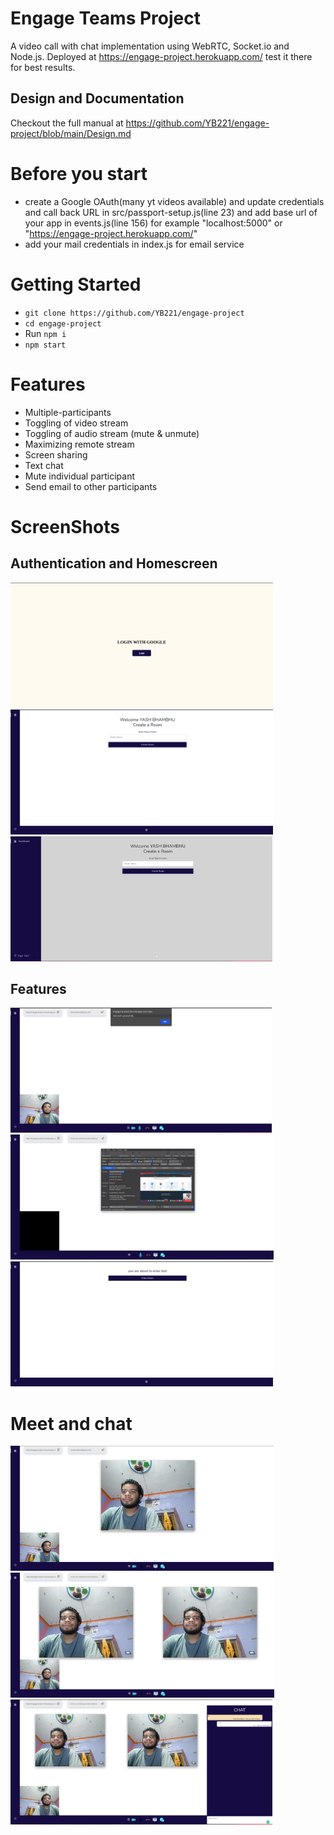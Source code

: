 # Engage Teams Project
A video call with chat implementation using WebRTC, Socket.io and Node.js. Deployed at https://engage-project.herokuapp.com/ test it there for best results.
## Design and Documentation
Checkout the full manual at https://github.com/YB221/engage-project/blob/main/Design.md
# Before you start
- create a Google OAuth(many yt videos available) and update credentials and call back URL in src/passport-setup.js(line 23) and add base url of your app in events.js(line 156) for example "localhost:5000" or "https://engage-project.herokuapp.com/"
- add your mail credentials in index.js for email service

# Getting Started
-  `git clone https://github.com/YB221/engage-project`
-  `cd engage-project`
-  Run `npm i`
- `npm start`


# Features
- Multiple-participants
- Toggling of video stream
- Toggling of audio stream (mute & unmute)
- Maximizing remote stream
- Screen sharing
- Text chat
- Mute individual participant
- Send email to other participants

# ScreenShots

##  Authentication and Homescreen

<img height = 200 src="https://github.com/YB221/engage-project/blob/main/img/Screenshot%20from%202021-07-13%2020-54-37.png/">
<img height = 200 src="https://github.com/YB221/engage-project/blob/main/img/Screenshot%20from%202021-07-13%2020-55-21.png"/>
<img height = 200 src="https://github.com/YB221/engage-project/blob/main/img/Screenshot%20from%202021-07-13%2020-55-31.png"/>

## Features

<img height = 200 src="https://github.com/YB221/engage-project/blob/main/img/Screenshot%20from%202021-07-13%2021-41-52.png"/>
<img height = 200 src="https://github.com/YB221/engage-project/blob/main/img/Screenshot%20from%202021-07-13%2022-13-52.png"/>
<img height = 200 src="https://github.com/YB221/engage-project/blob/main/img/Screenshot%20from%202021-07-13%2021-42-26.png"/>

# Meet and chat
<img height = 200 src="https://github.com/YB221/engage-project/blob/main/img/Screenshot%20from%202021-07-13%2021-42-55.png"/>
<img height = 200 src="https://github.com/YB221/engage-project/blob/main/img/Screenshot%20from%202021-07-13%2021-43-27.png"/>
<img height = 200 src="https://github.com/YB221/engage-project/blob/main/img/Screenshot%20from%202021-07-13%2021-43-53.png"/>






 



